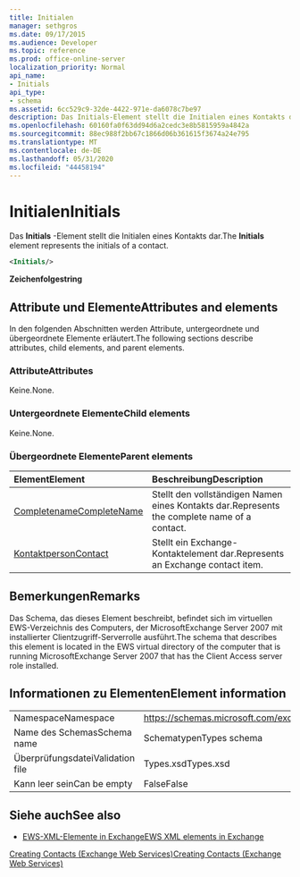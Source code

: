 ```yaml
---
title: Initialen
manager: sethgros
ms.date: 09/17/2015
ms.audience: Developer
ms.topic: reference
ms.prod: office-online-server
localization_priority: Normal
api_name:
- Initials
api_type:
- schema
ms.assetid: 6cc529c9-32de-4422-971e-da6078c7be97
description: Das Initials-Element stellt die Initialen eines Kontakts dar.
ms.openlocfilehash: 60160fa0f63dd94d6a2cedc3e8b5815959a4842a
ms.sourcegitcommit: 88ec988f2bb67c1866d06b361615f3674a24e795
ms.translationtype: MT
ms.contentlocale: de-DE
ms.lasthandoff: 05/31/2020
ms.locfileid: "44458194"
---
```

# <a name="initials"></a><span data-ttu-id="31154-103">Initialen</span><span class="sxs-lookup"><span data-stu-id="31154-103">Initials</span></span>

<span data-ttu-id="31154-104">Das **Initials** -Element stellt die Initialen eines Kontakts dar.</span><span class="sxs-lookup"><span data-stu-id="31154-104">The **Initials** element represents the initials of a contact.</span></span> 
  
```xml
<Initials/>
```

 <span data-ttu-id="31154-105">**Zeichenfolge**</span><span class="sxs-lookup"><span data-stu-id="31154-105">**string**</span></span>
## <a name="attributes-and-elements"></a><span data-ttu-id="31154-106">Attribute und Elemente</span><span class="sxs-lookup"><span data-stu-id="31154-106">Attributes and elements</span></span>

<span data-ttu-id="31154-107">In den folgenden Abschnitten werden Attribute, untergeordnete und übergeordnete Elemente erläutert.</span><span class="sxs-lookup"><span data-stu-id="31154-107">The following sections describe attributes, child elements, and parent elements.</span></span>
  
### <a name="attributes"></a><span data-ttu-id="31154-108">Attribute</span><span class="sxs-lookup"><span data-stu-id="31154-108">Attributes</span></span>

<span data-ttu-id="31154-109">Keine.</span><span class="sxs-lookup"><span data-stu-id="31154-109">None.</span></span>
  
### <a name="child-elements"></a><span data-ttu-id="31154-110">Untergeordnete Elemente</span><span class="sxs-lookup"><span data-stu-id="31154-110">Child elements</span></span>

<span data-ttu-id="31154-111">Keine.</span><span class="sxs-lookup"><span data-stu-id="31154-111">None.</span></span>
  
### <a name="parent-elements"></a><span data-ttu-id="31154-112">Übergeordnete Elemente</span><span class="sxs-lookup"><span data-stu-id="31154-112">Parent elements</span></span>

|<span data-ttu-id="31154-113">**Element**</span><span class="sxs-lookup"><span data-stu-id="31154-113">**Element**</span></span>|<span data-ttu-id="31154-114">**Beschreibung**</span><span class="sxs-lookup"><span data-stu-id="31154-114">**Description**</span></span>|
|:-----|:-----|
|[<span data-ttu-id="31154-115">Completename</span><span class="sxs-lookup"><span data-stu-id="31154-115">CompleteName</span></span>](completename.md) <br/> |<span data-ttu-id="31154-116">Stellt den vollständigen Namen eines Kontakts dar.</span><span class="sxs-lookup"><span data-stu-id="31154-116">Represents the complete name of a contact.</span></span>  <br/> |
|[<span data-ttu-id="31154-117">Kontaktperson</span><span class="sxs-lookup"><span data-stu-id="31154-117">Contact</span></span>](contact.md) <br/> |<span data-ttu-id="31154-118">Stellt ein Exchange-Kontaktelement dar.</span><span class="sxs-lookup"><span data-stu-id="31154-118">Represents an Exchange contact item.</span></span>  <br/> |
   
## <a name="remarks"></a><span data-ttu-id="31154-119">Bemerkungen</span><span class="sxs-lookup"><span data-stu-id="31154-119">Remarks</span></span>

<span data-ttu-id="31154-120">Das Schema, das dieses Element beschreibt, befindet sich im virtuellen EWS-Verzeichnis des Computers, der MicrosoftExchange Server 2007 mit installierter Clientzugriff-Serverrolle ausführt.</span><span class="sxs-lookup"><span data-stu-id="31154-120">The schema that describes this element is located in the EWS virtual directory of the computer that is running MicrosoftExchange Server 2007 that has the Client Access server role installed.</span></span>
  
## <a name="element-information"></a><span data-ttu-id="31154-121">Informationen zu Elementen</span><span class="sxs-lookup"><span data-stu-id="31154-121">Element information</span></span>

|||
|:-----|:-----|
|<span data-ttu-id="31154-122">Namespace</span><span class="sxs-lookup"><span data-stu-id="31154-122">Namespace</span></span>  <br/> |https://schemas.microsoft.com/exchange/services/2006/types  <br/> |
|<span data-ttu-id="31154-123">Name des Schemas</span><span class="sxs-lookup"><span data-stu-id="31154-123">Schema name</span></span>  <br/> |<span data-ttu-id="31154-124">Schematypen</span><span class="sxs-lookup"><span data-stu-id="31154-124">Types schema</span></span>  <br/> |
|<span data-ttu-id="31154-125">Überprüfungsdatei</span><span class="sxs-lookup"><span data-stu-id="31154-125">Validation file</span></span>  <br/> |<span data-ttu-id="31154-126">Types.xsd</span><span class="sxs-lookup"><span data-stu-id="31154-126">Types.xsd</span></span>  <br/> |
|<span data-ttu-id="31154-127">Kann leer sein</span><span class="sxs-lookup"><span data-stu-id="31154-127">Can be empty</span></span>  <br/> |<span data-ttu-id="31154-128">False</span><span class="sxs-lookup"><span data-stu-id="31154-128">False</span></span>  <br/> |
   
## <a name="see-also"></a><span data-ttu-id="31154-129">Siehe auch</span><span class="sxs-lookup"><span data-stu-id="31154-129">See also</span></span>



- [<span data-ttu-id="31154-130">EWS-XML-Elemente in Exchange</span><span class="sxs-lookup"><span data-stu-id="31154-130">EWS XML elements in Exchange</span></span>](ews-xml-elements-in-exchange.md)


[<span data-ttu-id="31154-131">Creating Contacts (Exchange Web Services)</span><span class="sxs-lookup"><span data-stu-id="31154-131">Creating Contacts (Exchange Web Services)</span></span>](https://msdn.microsoft.com/library/4845917e-70d1-481c-bbd7-011ec6571789%28Office.15%29.aspx)

